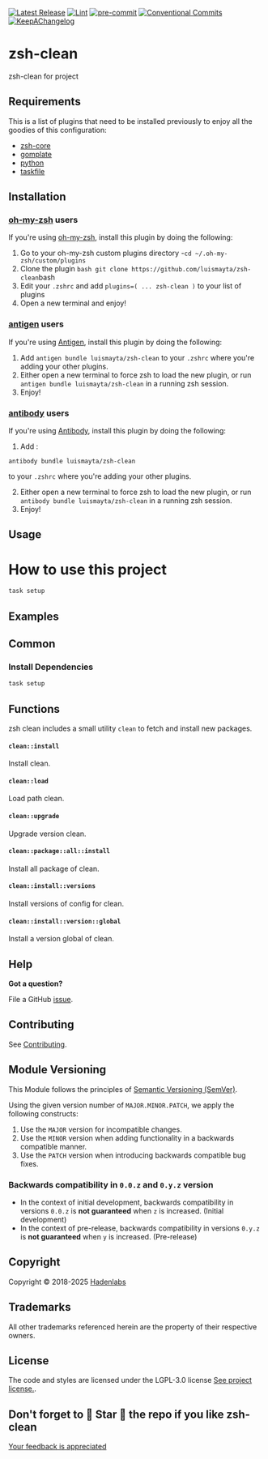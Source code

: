 <!--


  ** DO NOT EDIT THIS FILE
  **
  ** 1) Make all changes to `provision/generator/README.yaml`
  ** 2) Run`task readme` to rebuild this file.
  **
  ** (We maintain HUNDREDS of open source projects. This is how we maintain our sanity.)
  **


  -->

[![Latest Release](https://img.shields.io/github/release/luismayta/zsh-clean)](https://github.com/luismayta/zsh-clean/releases) [![Lint](https://img.shields.io/github/workflow/status/luismayta/zsh-clean/lint-code)](https://github.com/luismayta/zsh-clean/actions?workflow=lint-code) [![pre-commit](https://img.shields.io/badge/pre--commit-enabled-brightgreen?logo=pre-commit&logoColor=white)](https://github.com/pre-commit/pre-commit) [![Conventional Commits](https://img.shields.io/badge/Conventional%20Commits-1.0.0-yellow)](https://conventionalcommits.org) [![KeepAChangelog](https://img.shields.io/badge/changelog-Keep%20a%20Changelog%20v1.0.0-orange)](https://keepachangelog.com)

# zsh-clean

zsh-clean for project

## Requirements

This is a list of plugins that need to be installed previously to enjoy all the goodies of this configuration:

- [zsh-core](https://github.com/hadenlabs/zsh-core)
- [gomplate](https://github.com/hairyhenderson/gomplate)
- [python](https://www.python.org)
- [taskfile](https://github.com/go-task/task)

## Installation

<!-- Space: Projects -->
<!-- Parent: ZshClean -->
<!-- Title: Installation Oh-My-Zsh ZshClean -->
<!-- Label: ZshClean -->
<!-- Label: Project -->
<!-- Label: Installation -->
<!-- Label: Oh-My-Zsh -->
<!-- Include: docs/disclaimer.md -->
<!-- Include: ac:toc -->

### [oh-my-zsh](https://github.com/ohmyzsh/ohmyzsh) users

If you're using [oh-my-zsh](https://github.com/ohmyzsh/ohmyzsh), install this plugin by doing the following:

1.  Go to your oh-my-zsh custom plugins directory -`cd ~/.oh-my-zsh/custom/plugins`
2.  Clone the plugin `bash git clone https://github.com/luismayta/zsh-clean`bash
3.  Edit your `.zshrc` and add `plugins=( ... zsh-clean )` to your list of plugins
4.  Open a new terminal and enjoy!
    <!-- Space: Projects -->
    <!-- Parent: ZshClean -->
    <!-- Title: Installation Antigen ZshClean -->
    <!-- Label: ZshClean -->
    <!-- Label: Project -->
    <!-- Label: Installation -->
    <!-- Label: Antigen -->
    <!-- Include: docs/disclaimer.md -->
    <!-- Include: ac:toc -->

### [antigen](https://github.com/zsh-users/antigen) users

If you're using [Antigen](https://github.com/zsh-users/antigen), install this plugin by doing the following:

1.  Add `antigen bundle luismayta/zsh-clean` to your `.zshrc` where you're adding your other plugins.
2.  Either open a new terminal to force zsh to load the new plugin, or run `antigen bundle luismayta/zsh-clean` in a running zsh session.
3.  Enjoy!
    <!-- Space: Projects -->
    <!-- Parent: ZshClean -->
    <!-- Title: Installation Antibody ZshClean -->
    <!-- Label: ZshClean -->
    <!-- Label: Project -->
    <!-- Label: Installation -->
    <!-- Include: docs/disclaimer.md -->
    <!-- Include: ac:toc -->

### [antibody](https://github.com/getantibody/antibody) users

If you're using [Antibody](https://github.com/getantibody/antibody), install this plugin by doing the following:

1. Add :

```{.sourceCode .bash}
antibody bundle luismayta/zsh-clean
```

to your `.zshrc` where you're adding your other plugins.

2.  Either open a new terminal to force zsh to load the new plugin, or run `antibody bundle luismayta/zsh-clean` in a running zsh session.
3.  Enjoy!

## Usage

# How to use this project

```bash
task setup
```

## Examples

<!-- Space: Projects -->
<!-- Parent: ZshClean -->
<!-- Title: Examples ZshClean -->
<!-- Label: Examples -->
<!-- Include: ./../disclaimer.md -->
<!-- Include: ac:toc -->

## Common

### Install Dependencies

```bash
task setup
```

 <!-- Space: Projects -->
<!-- Parent: ZshClean -->
<!-- Title: Functions ZshClean -->
<!-- Label: Functions -->
<!-- Include: docs/disclaimer.md -->
<!-- Include: ac:toc -->

## Functions

zsh clean includes a small utility `clean` to fetch and install new packages.

#### `clean::install`

Install clean.

#### `clean::load`

Load path clean.

#### `clean::upgrade`

Upgrade version clean.

#### `clean::package::all::install`

Install all package of clean.

#### `clean::install::versions`

Install versions of config for clean.

#### `clean::install::version::global`

Install a version global of clean.

## Help

**Got a question?**

File a GitHub [issue](https://github.com/luismayta/zsh-clean/issues).

## Contributing

See [Contributing](./docs/contributing.md).

## Module Versioning

This Module follows the principles of [Semantic Versioning (SemVer)](https://semver.org/).

Using the given version number of `MAJOR.MINOR.PATCH`, we apply the following constructs:

1. Use the `MAJOR` version for incompatible changes.
1. Use the `MINOR` version when adding functionality in a backwards compatible manner.
1. Use the `PATCH` version when introducing backwards compatible bug fixes.

### Backwards compatibility in `0.0.z` and `0.y.z` version

- In the context of initial development, backwards compatibility in versions `0.0.z` is **not guaranteed** when `z` is increased. (Initial development)
- In the context of pre-release, backwards compatibility in versions `0.y.z` is **not guaranteed** when `y` is increased. (Pre-release)

## Copyright

Copyright © 2018-2025 [Hadenlabs](https://hadenlabs.com)

## Trademarks

All other trademarks referenced herein are the property of their respective owners.

## License

The code and styles are licensed under the LGPL-3.0 license [See project license.](LICENSE).

## Don't forget to 🌟 Star 🌟 the repo if you like zsh-clean

[Your feedback is appreciated](https://github.com/luismayta/zsh-clean/issues)
